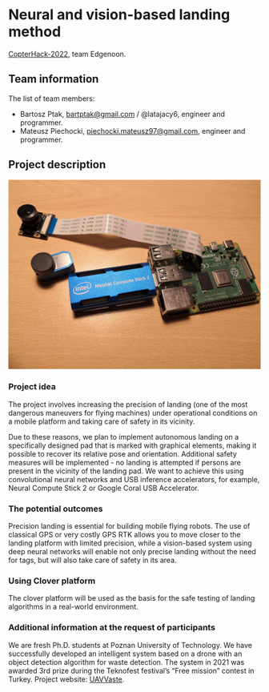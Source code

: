# Neural and vision-based landing method

[CopterHack-2022](copterhack2022.md), team Edgenoon.

## Team information

The list of team members:

* Bartosz Ptak, bartptak@gmail.com / @latajacy6, engineer and programmer.
* Mateusz Piechocki, piechocki.mateusz97@gmail.com, engineer and programmer.

## Project description

![raspberry-and-ncs2](../assets/rpi_ncs2.jpg)

### Project idea

The project involves increasing the precision of landing (one of the most
dangerous maneuvers for flying machines) under operational conditions on a
 mobile platform and taking care of safety in its vicinity.

Due to these reasons, we plan to implement autonomous landing on a specifically
designed pad that is marked with graphical elements, making it possible to recover
its relative pose and orientation. Additional safety measures will be
implemented - no landing is attempted if persons are present in the vicinity of the
landing pad. We want to achieve this using convolutional neural networks and USB
inference accelerators, for example, Neural Compute Stick 2 or Google Coral USB Accelerator.

### The potential outcomes

Precision landing is essential for building mobile flying robots. The use of classical
GPS or very costly GPS RTK allows you to move closer to the landing platform with
limited precision, while a vision-based system using deep neural networks will enable
not only precise landing without the need for tags, but will also take care of safety
in its area.

### Using Clover platform

The clover platform will be used as the basis for the safe testing of landing algorithms
in a real-world environment.

### Additional information at the request of participants

We are fresh Ph.D. students at Poznan University of Technology. We have successfully
developed an intelligent system based on a drone with an object detection algorithm
for waste detection. The system in 2021 was awarded 3rd prize during the Teknofest
festival’s “Free mission” contest in Turkey. Project website: [UAVVaste](https://uavvaste.github.io/).
